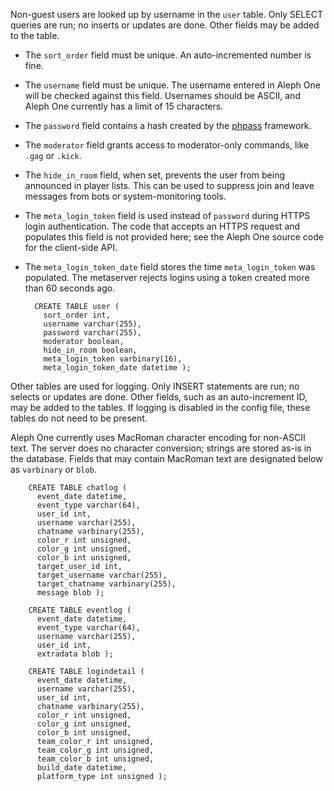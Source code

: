 Non-guest users are looked up by username in the `user` table. Only SELECT queries are run; no inserts or updates are done. Other fields may be added to the table.

* The `sort_order` field must be unique. An auto-incremented number is fine.
* The `username` field must be unique. The username entered in Aleph One will be checked against this field. Usernames should be ASCII, and Aleph One currently has a limit of 15 characters.
* The `password` field contains a hash created by the [phpass](http://www.openwall.com/phpass/) framework.
* The `moderator` field grants access to moderator-only commands, like `.gag` or `.kick`.
* The `hide_in_room` field, when set, prevents the user from being announced in player lists. This can be used to suppress join and leave messages from bots or system-monitoring tools.
* The `meta_login_token` field is used instead of `password` during HTTPS login authentication. The code that accepts an HTTPS request and populates this field is not provided here; see the Aleph One source code for the client-side API. 
* The `meta_login_token_date` field stores the time `meta_login_token` was populated. The metaserver rejects logins using a token created more than 60 seconds ago.

        CREATE TABLE user (
          sort_order int,
          username varchar(255),
          password varchar(255),
          moderator boolean,
          hide_in_room boolean,
          meta_login_token varbinary(16),
          meta_login_token_date datetime );

Other tables are used for logging. Only INSERT statements are run; no selects or updates are done. Other fields, such as an auto-increment ID, may be added to the tables. If logging is disabled in the config file, these tables do not need to be present.

Aleph One currently uses MacRoman character encoding for non-ASCII text. The server does no character conversion; strings are stored as-is in the database. Fields that may contain MacRoman text are designated below as `varbinary` or `blob`.

        CREATE TABLE chatlog (
          event_date datetime,
          event_type varchar(64),
          user_id int,
          username varchar(255),
          chatname varbinary(255),
          color_r int unsigned,
          color_g int unsigned,
          color_b int unsigned,
          target_user_id int,
          target_username varchar(255),
          target_chatname varbinary(255),
          message blob );
        
        CREATE TABLE eventlog (
          event_date datetime,
          event_type varchar(64),
          username varchar(255),
          user_id int,
          extradata blob );

        CREATE TABLE logindetail (
          event_date datetime,
          username varchar(255),
          user_id int,
          chatname varbinary(255),
          color_r int unsigned,
          color_g int unsigned,
          color_b int unsigned,
          team_color_r int unsigned,
          team_color_g int unsigned,
          team_color_b int unsigned,
          build_date datetime,
          platform_type int unsigned );
